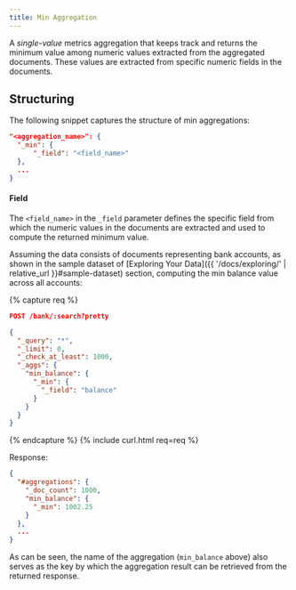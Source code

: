 ```yaml
---
title: Min Aggregation
---
```


A _single-value_ metrics aggregation that keeps track and returns the minimum
value among numeric values extracted from the aggregated documents. These
values are extracted from specific numeric fields in the documents.


## Structuring

The following snippet captures the structure of min aggregations:

```json
"<aggregation_name>": {
  "_min": {
      "_field": "<field_name>"
  },
  ...
}
```

#### Field

The `<field_name>` in the `_field` parameter defines the specific field from
which the numeric values in the documents are extracted and used to compute the
returned minimum value.

Assuming the data consists of documents representing bank accounts, as shown in
the sample dataset of [Exploring Your Data]({{ '/docs/exploring/' | relative_url }}#sample-dataset)
section, computing the min balance value across all accounts:

{% capture req %}

```json
POST /bank/:search?pretty

{
  "_query": "*",
  "_limit": 0,
  "_check_at_least": 1000,
  "_aggs": {
    "min_balance": {
      "_min": {
        "_field": "balance"
      }
    }
  }
}
```
{% endcapture %}
{% include curl.html req=req %}

Response:

```json
{
  "#aggregations": {
    "_doc_count": 1000,
    "min_balance": {
      "_min": 1002.25
    }
  },
  ...
}
```

As can be seen, the name of the aggregation (`min_balance` above) also serves as
the key by which the aggregation result can be retrieved from the returned
response.
